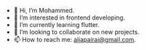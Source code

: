- 👋 Hi, I’m Mohammed.
- 👀 I’m interested in frontend developing.
- 🌱 I’m currently learning flutter.
- 💞️ I’m looking to collaborate on new projects.
- 📫 How to reach me: aljapairai@gmail.com.

<!---
GitHubAccountUsername/GitHubAccountUsername is a ✨ special ✨ repository because its `README.md` (this file) appears on your GitHub profile.
You can click the Preview link to take a look at your changes.
--->
